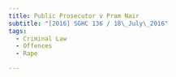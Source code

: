 ```yaml
---
title: Public Prosecutor v Pram Nair 
subtitle: "[2016] SGHC 136 / 18\_July\_2016"
tags:
  - Criminal Law
  - Offences
  - Rape

---
```


